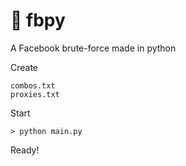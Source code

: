 # :blue_heart: fbpy
 A Facebook brute-force made in python

 Create
 ```
 combos.txt
 proxies.txt
 ```

 Start
 ```
 > python main.py
 ```

 Ready!